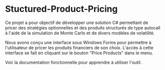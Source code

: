 # Stuctured-Product-Pricing

Ce projet a pour objectif de développer une solution C# permettant de pricer des stratégies optionnelles et des produits structurés de type autocall à l'aide de la simulation de Monte Carlo et de divers modèles de volatilité.  

Nous avons conçu une interface sous Windows Forms pour permettre à l'utilisateur de pricer les produits financiers de son choix. L'accès à cette interface se fait en cliquant sur le bouton "Price Products" dans le menu. 

Voir la documentation fonctionnelle pour apprendre à utiliser l'outil.